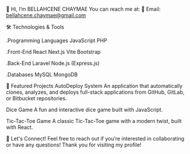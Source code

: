 👋 Hi, I’m BELLAHCENE CHAYMAE
You can reach me at:
📧 Email: bellahcene.chaymae@gmail.com

🛠️ Technologies & Tools

.Programming Languages
JavaScript
PHP

.Front-End
React
Next.js
Vite
Bootstrap

.Back-End
Laravel
Node.js (Express.js)

.Databases
MySQL
MongoDB


🌟 Featured Projects
AutoDeploy System
An application that automatically clones, analyzes, and deploys full-stack applications from GitHub, GitLab, or Bitbucket repositories.

Dice Game
A fun and interactive dice game built with JavaScript.

Tic-Tac-Toe Game
A classic Tic-Tac-Toe game with a modern twist, built with React.

🤝 Let's Connect!
Feel free to reach out if you’re interested in collaborating or have any questions!
Thank you for visiting my profile!
